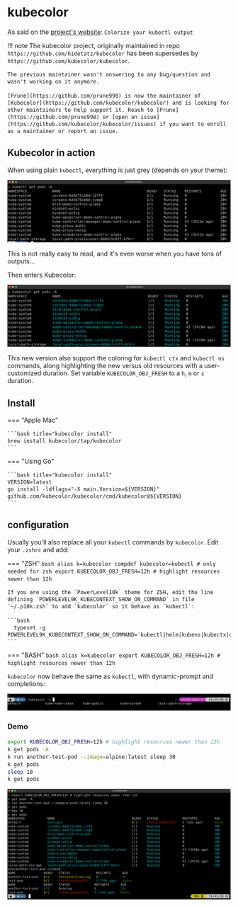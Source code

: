 # kubecolor

As said on the [project's website](https://github.com/kubecolor/kubecolor): `Colorize your kubectl output`

!!! note 
    The kubecolor project, originally maintained in repo `https://github.com/hidetatz/kubecolor` has been supersedes by `https://github.com/kubecolor/kubecolor`.
    
    The previous maintainer wasn't answering to any bug/question and wasn't working on it anymore.

    [Prune](https://github.com/prune998) is now the maintainer of [Kubecolor](https://github.com/kubecolor/kubecolor) and is looking for other maintainers to help support it. Reach to [Prune](https://github.com/prune998) or [open an issue](https://github.com/kubecolor/kubecolor/issues) if you want to enroll as a maintainer or report an issue.

## Kubecolor in action

When using plain `kubectl`, everything is just grey (depends on your theme):

![without kubecolor](img/kubecolor-nocolor.png)

This is not really easy to read, and it's even worse when you have tons of outputs...

Then enters Kubecolor:

![with kubecolor](img/kubecolor-with-colors.png)

This new version also support the coloring for `kubectl ctx` and `kubectl ns` commands, along highlighting the new versus old resources with a user-customized duration. Set variable `KUBECOLOR_OBJ_FRESH` to a `h`, `m` or `s` duration.
## Install

=== "Apple Mac"

    ```bash title="kubecolor install"
    brew install kubecolor/tap/kubecolor
    ```

=== "Using Go"

    ```bash title="kubecolor install"
    VERSION=latest
    go install -ldflags="-X main.Version=${VERSION}" github.com/kubecolor/kubecolor/cmd/kubecolor@${VERSION}
    ```

## configuration

Usually you'll also replace all your `kubectl` commands by `kubecolor`.
Edit your `.zshrc` and add:

=== "ZSH"
    ```bash
    alias k=kubecolor
    compdef kubecolor=kubectl # only needed for zsh
    export KUBECOLOR_OBJ_FRESH=12h # highlight resources newer than 12h
    ```

    If you are using the `PowerLevel10k` theme for ZSH, edit the line defining `POWERLEVEL9K_KUBECONTEXT_SHOW_ON_COMMAND` in file `~/.p10k.zsh` to add `kubecolor` so it behave as `kubectl`:

    ```bash
      typeset -g POWERLEVEL9K_KUBECONTEXT_SHOW_ON_COMMAND='kubectl|helm|kubens|kubectx|oc|istioctl|kogito|k9s|helmfile|flux|fluxctl|stern|kubeseal|skaffold|kubie|terraform|terragrunt|kubecolor'
    ```


=== "BASH"
    ```bash
    alias k=kubecolor
    export KUBECOLOR_OBJ_FRESH=12h # highlight resources newer than 12h
    ```

`kubecolor` now behave the same as `kubectl`, with dynamic-prompt and completions:

![prompt and completion](img/kubecolor-prompt.png)

### Demo

```bash
export KUBECOLOR_OBJ_FRESH=12h # highlight resources newer than 12h
k get pods -A
k run another-test-pod --image=alpine:latest sleep 30
k get pods
sleep 10
k get pods
```

![kubecolor demo](img/kubecolor-demo.png)
